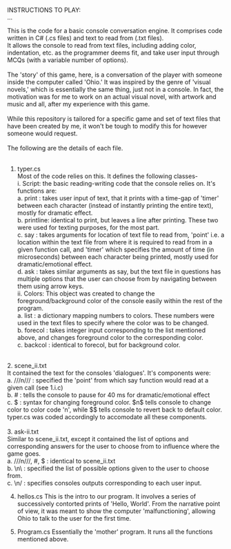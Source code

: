 INSTRUCTIONS TO PLAY:<br>
...<br>

This is the code for a basic console conversation engine. It comprises code written in C# (.cs files) and text to read from (.txt files).<br>
It allows the console to read from text files, including adding color, indentation, etc. as the programmer deems fit, and take user input through MCQs (with a variable number of options).<br><br>
The 'story' of this game, here, is a conversation of the player with someone inside the computer called 'Ohio.' It was inspired by the genre of 'visual novels,' which is essentially the same thing, just not in a console. In fact, the motivation was for me to work on an actual visual novel, with artwork and music and all, after my experience with this game.<br><br>
While this repository is tailored for a specific game and set of text files that have been created by me, it won't be tough to modify this for however someone would request.<br>
<br>
The following are the details of each file.<br>
<br>
1. typer.cs<br>
Most of the code relies on this. It defines the following classes-<br>
    i. Script: the basic reading-writing code that the console relies on. It's functions are:<br>
        a. print : takes user input of text, that it prints with a time-gap of 'timer' between each character (instead of instantly printing the entire text), mostly for dramatic effect.<br>
        b. printline: identical to print, but leaves a line after printing. These two were used for texting purposes, for the most part.<br>
        c. say : takes arguments for location of text file to read from, 'point' i.e. a location within the text file from where it is required to read from in a given function call, and 'timer' which specifies the amount of time (in microseconds) between each character being printed, mostly used for dramatic/emotional effect.<br>
        d. ask : takes similar arguments as say, but the text file in questions has multiple options that the user can choose from by navigating between them using arrow keys.<br>
    ii. Colors: This object was created to change the foreground/background color of the console easily within the rest of the program.<br>
        a. list : a dictionary mapping numbers to colors. These numbers were used in the text files to specify where the color was to be changed.<br>
        b. forecol : takes integer input corresponding to the list mentioned above, and changes foreground color to the corresponding color.<br>
        c. backcol : identical to forecol, but for background color.<br>
<br>
2. scene_ii.txt<br>
It contained the text for the consoles 'dialogues'. It's components were:<br>
    a. ///n/// : specified the 'point' from which say function would read at a given call (see 1.i.c)<br>
    b. # : tells the console to pause for 40 ms for dramatic/emotional effect<br>
    c. $ : syntax for changing foreground color. $n$ tells console to change color to color code 'n', while $$ tells console to revert back to default color.<br>
typer.cs was coded accordingly to accomodate all these components.<br>
<br>
3. ask-ii.txt<br>
Similar to scene_ii.txt, except it contained the list of options and corresponding answers for the user to choose from to influence where the game goes.<br>
    a. ///n///, #, $ : identical to scene_ii.txt<br>
    b. \n\ : specified the list of possible options given to the user to choose from.<br>
    c. \n/ : specifies consoles outputs corresponding to each user input.

4. hellos.cs
This is the intro to our program. It involves a series of successively contorted prints of 'Hello, World'. From the narrative point of view, it was meant to show the computer 'malfunctioning', allowing Ohio to talk to the user for the first time.

5. Program.cs
Essentially the 'mother' program. It runs all the functions mentioned above.
